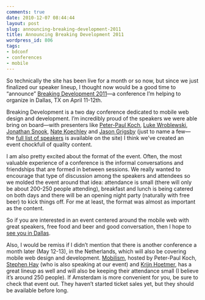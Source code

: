 ```yaml
---
comments: true
date: 2010-12-07 08:44:44
layout: post
slug: announcing-breaking-development-2011
title: Announcing Breaking Development 2011
wordpress_id: 806
tags:
- bdconf
- conferences
- mobile
---
```


So technically the site has been live for a month or so now, but since we just finalized our speaker lineup, I thought now would be a good time to “announce” [Breaking Development 2011](http://breakingdc.com)—a conference I’m helping to organize in Dallas, TX on April 11-12th.

Breaking Development is a two day conference dedicated to mobile web design and development. I’m incredibly proud of the speakers we were able bring on board—with presenters like [Peter-Paul Koch](http://quirksmode.org), [Luke Wroblewski](http://www.lukew.com/ff/), [Jonathan Snook](http://snook.ca/), [Nate Koechley](http://nate.koechley.com/blog/) and [Jason Grigsby](http://www.cloudfour.com/blog/) (just to name a few—the [full list of speakers](http://breakingdc.com/speakers) is available on the site) I think we’ve created an event chockfull of quality content.

I am also pretty excited about the format of the event. Often, the most valuable experience of a conference is the informal conversations and friendships that are formed in between sessions. We really wanted to encourage that type of discussion among the speakers and attendees so we molded the event around that idea: attendance is small (there will only be about 200-250 people attending), breakfast and lunch is being catered on both days and there will be an opening night party (naturally with free beer) to kick things off. For me at least, the format was almost as important as the content.

So if you are interested in an event centered around the mobile web with great speakers, free food and beer and good conversation, then I hope to [see you in Dallas](https://www.breakingdc.com/register).

Also, I would be remiss if I didn’t mention that there is another conference a month later (May 12-13), in the Netherlands, which will also be covering mobile web design and development. [Mobilism](http://mobilism.nl), hosted by Peter-Paul Koch, [Stephen Hay](http://www.the-haystack.com/) (who is also speaking at our event) and [Krijn Hoetmer](http://krijnhoetmer.nl/), has a great lineup as well and will also be keeping their attendance small (I believe it’s around 250 people). If Amsterdam is more convenient for you, be sure to check that event out. They haven’t started ticket sales yet, but they should be available before long.
